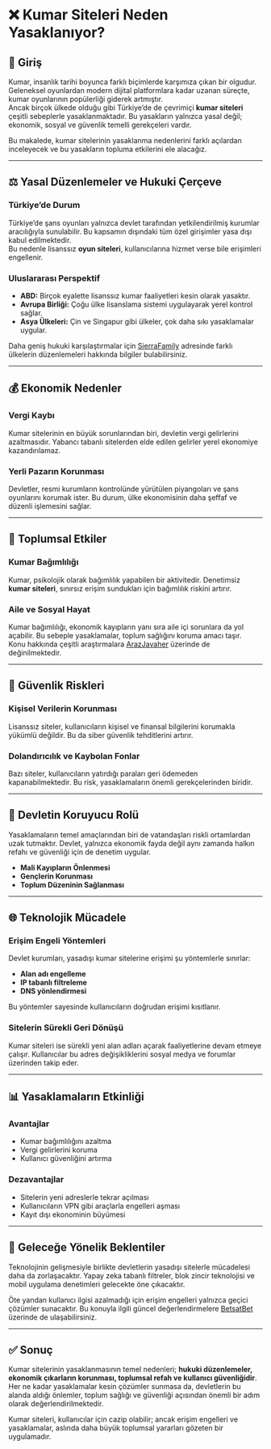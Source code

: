 # ❌ Kumar Siteleri Neden Yasaklanıyor?

## 📖 Giriş
Kumar, insanlık tarihi boyunca farklı biçimlerde karşımıza çıkan bir olgudur. Geleneksel oyunlardan modern dijital platformlara kadar uzanan süreçte, kumar oyunlarının popülerliği giderek artmıştır.  
Ancak birçok ülkede olduğu gibi Türkiye’de de çevrimiçi **kumar siteleri** çeşitli sebeplerle yasaklanmaktadır. Bu yasakların yalnızca yasal değil; ekonomik, sosyal ve güvenlik temelli gerekçeleri vardır.  

Bu makalede, kumar sitelerinin yasaklanma nedenlerini farklı açılardan inceleyecek ve bu yasakların topluma etkilerini ele alacağız.  

---

## ⚖️ Yasal Düzenlemeler ve Hukuki Çerçeve

### Türkiye’de Durum
Türkiye’de şans oyunları yalnızca devlet tarafından yetkilendirilmiş kurumlar aracılığıyla sunulabilir. Bu kapsamın dışındaki tüm özel girişimler yasa dışı kabul edilmektedir.  
Bu nedenle lisanssız **oyun siteleri**, kullanıcılarına hizmet verse bile erişimleri engellenir.  

### Uluslararası Perspektif
- **ABD:** Birçok eyalette lisanssız kumar faaliyetleri kesin olarak yasaktır.  
- **Avrupa Birliği:** Çoğu ülke lisanslama sistemi uygulayarak yerel kontrol sağlar.  
- **Asya Ülkeleri:** Çin ve Singapur gibi ülkeler, çok daha sıkı yasaklamalar uygular.  

Daha geniş hukuki karşılaştırmalar için [SierraFamily](https://sierrafamily.org/) adresinde farklı ülkelerin düzenlemeleri hakkında bilgiler bulabilirsiniz.  

---

## 💰 Ekonomik Nedenler

### Vergi Kaybı
Kumar sitelerinin en büyük sorunlarından biri, devletin vergi gelirlerini azaltmasıdır. Yabancı tabanlı sitelerden elde edilen gelirler yerel ekonomiye kazandırılamaz.  

### Yerli Pazarın Korunması
Devletler, resmi kurumların kontrolünde yürütülen piyangoları ve şans oyunlarını korumak ister. Bu durum, ülke ekonomisinin daha şeffaf ve düzenli işlemesini sağlar.  

---

## 👥 Toplumsal Etkiler

### Kumar Bağımlılığı
Kumar, psikolojik olarak bağımlılık yapabilen bir aktivitedir. Denetimsiz **kumar siteleri**, sınırsız erişim sundukları için bağımlılık riskini artırır.  

### Aile ve Sosyal Hayat
Kumar bağımlılığı, ekonomik kayıpların yanı sıra aile içi sorunlara da yol açabilir. Bu sebeple yasaklamalar, toplum sağlığını koruma amacı taşır.  
Konu hakkında çeşitli araştırmalara [ArazJavaher](https://arazjavaher.com/) üzerinde de değinilmektedir.  

---

## 🔐 Güvenlik Riskleri

### Kişisel Verilerin Korunması
Lisanssız siteler, kullanıcıların kişisel ve finansal bilgilerini korumakla yükümlü değildir. Bu da siber güvenlik tehditlerini artırır.  

### Dolandırıcılık ve Kaybolan Fonlar
Bazı siteler, kullanıcıların yatırdığı paraları geri ödemeden kapanabilmektedir. Bu risk, yasaklamaların önemli gerekçelerinden biridir.  

---

## 📌 Devletin Koruyucu Rolü
Yasaklamaların temel amaçlarından biri de vatandaşları riskli ortamlardan uzak tutmaktır. Devlet, yalnızca ekonomik fayda değil aynı zamanda halkın refahı ve güvenliği için de denetim uygular.  

- **Mali Kayıpların Önlenmesi**  
- **Gençlerin Korunması**  
- **Toplum Düzeninin Sağlanması**  

---

## 🌐 Teknolojik Mücadele

### Erişim Engeli Yöntemleri
Devlet kurumları, yasadışı kumar sitelerine erişimi şu yöntemlerle sınırlar:  
- **Alan adı engelleme**  
- **IP tabanlı filtreleme**  
- **DNS yönlendirmesi**  

Bu yöntemler sayesinde kullanıcıların doğrudan erişimi kısıtlanır.  

### Sitelerin Sürekli Geri Dönüşü
Kumar siteleri ise sürekli yeni alan adları açarak faaliyetlerine devam etmeye çalışır. Kullanıcılar bu adres değişikliklerini sosyal medya ve forumlar üzerinden takip eder.  

---

## 📊 Yasaklamaların Etkinliği

### Avantajlar
- Kumar bağımlılığını azaltma  
- Vergi gelirlerini koruma  
- Kullanıcı güvenliğini artırma  

### Dezavantajlar
- Sitelerin yeni adreslerle tekrar açılması  
- Kullanıcıların VPN gibi araçlarla engelleri aşması  
- Kayıt dışı ekonominin büyümesi  

---

## 🚀 Geleceğe Yönelik Beklentiler
Teknolojinin gelişmesiyle birlikte devletlerin yasadışı sitelerle mücadelesi daha da zorlaşacaktır. Yapay zeka tabanlı filtreler, blok zincir teknolojisi ve mobil uygulama denetimleri gelecekte öne çıkacaktır.  

Öte yandan kullanıcı ilgisi azalmadığı için erişim engelleri yalnızca geçici çözümler sunacaktır. Bu konuyla ilgili güncel değerlendirmelere [BetsatBet](https://www.betsatbet.com/) üzerinde de ulaşabilirsiniz.  

---

## ✅ Sonuç
Kumar sitelerinin yasaklanmasının temel nedenleri; **hukuki düzenlemeler, ekonomik çıkarların korunması, toplumsal refah ve kullanıcı güvenliğidir**.  
Her ne kadar yasaklamalar kesin çözümler sunmasa da, devletlerin bu alanda aldığı önlemler, toplum sağlığı ve güvenliği açısından önemli bir adım olarak değerlendirilmektedir.  

Kumar siteleri, kullanıcılar için cazip olabilir; ancak erişim engelleri ve yasaklamalar, aslında daha büyük toplumsal yararları gözeten bir uygulamadır.  
